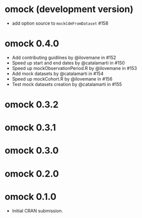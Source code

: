 # omock (development version)

* add option source to `mockCdmFromDataset` #158

# omock 0.4.0

* Add contributing guidlines by @ilovemane in #152
* Speed up start and end dates by @catalamarti in #150
* Speed up mockObservationPeriod.R by @ilovemane in #153
* Add mock datasets by @catalamarti in #154
* Speed up mockCohort.R by @ilovemane in #156
* Test mock datasets creation by @catalamarti in #155

# omock 0.3.2

# omock 0.3.1

# omock 0.3.0

# omock 0.2.0

# omock 0.1.0

* Initial CRAN submission.
